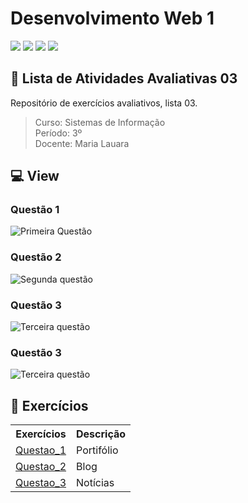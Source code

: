 
# Desenvolvimento Web 1
![](https://img.shields.io/badge/javascript-e09f00?style=for-the-badge&logo=html5&logoColor=white)
![](https://img.shields.io/badge/html-ea6a14?style=for-the-badge&logo=html5&logoColor=white)
![](https://img.shields.io/badge/Visual_Studio_Code-0078D4?style=for-the-badge&logo=visual%20studio%20code&logoColor=white)
![](https://img.shields.io/badge/Markdown-000000?style=for-the-badge&logo=markdown&logoColor=white)
<br>

## 🚀 Lista de Atividades Avaliativas 03
Repositório de exercícios avaliativos, lista 03.

> Curso: Sistemas de Informação <br>
> Período: 3º <Br>
> Docente: Maria Lauara

## 💻 View

### Questão 1
<img src="./img/Questão_01.png" alt="Primeira Questão">

### Questão 2
<img src="./img/Questão_02.png" alt="Segunda questão">

### Questão 3
<img src="./img/Questão_03.png" alt="Terceira questão">

### Questão 3
<img src="./img/Questão_03.png" alt="Terceira questão">

## 🧵 Exercícios

<table>
  <tr>
    <th>Exercícios</th>
    <th>Descrição</th>
  </tr>
  <tr>
    <td><a href="https://github.com/iMetzker/AlfaUnipac_Temp/tree/main/DW/ATV1/Questao_1">Questao_1</a></td>
    <td>Portifólio</td>
  </tr>
  <tr>
    <td><a href="https://github.com/iMetzker/AlfaUnipac_Temp/tree/main/DW/ATV1/Questao_2">Questao_2</a></td>
    <td>Blog</td>
  </tr>
  <tr>
    <td><a href="https://github.com/iMetzker/AlfaUnipac_Temp/tree/main/DW/ATV1/Questao_3">Questao_3</a></td>
    <td>Notícias</td>
  </tr>
</table>